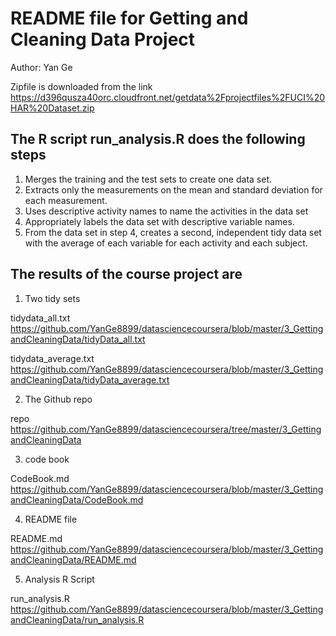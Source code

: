 # README file for Getting and Cleaning Data Project
Author: Yan Ge

Zipfile is downloaded from the link
https://d396qusza40orc.cloudfront.net/getdata%2Fprojectfiles%2FUCI%20HAR%20Dataset.zip



## The R script run_analysis.R does the following steps
1. Merges the training and the test sets to create one data set.
2. Extracts only the measurements on the mean and standard deviation for each measurement.
3. Uses descriptive activity names to name the activities in the data set
4. Appropriately labels the data set with descriptive variable names.
5. From the data set in step 4, creates a second, independent tidy data set with the average of each variable for each activity and each subject.

## The results of the course project are
1. Two tidy sets

tidydata_all.txt
https://github.com/YanGe8899/datasciencecoursera/blob/master/3_GettingandCleaningData/tidyData_all.txt

tidydata_average.txt
https://github.com/YanGe8899/datasciencecoursera/blob/master/3_GettingandCleaningData/tidyData_average.txt

2. The Github repo 

repo
https://github.com/YanGe8899/datasciencecoursera/tree/master/3_GettingandCleaningData

3. code book

CodeBook.md
https://github.com/YanGe8899/datasciencecoursera/blob/master/3_GettingandCleaningData/CodeBook.md

4. README file

README.md
https://github.com/YanGe8899/datasciencecoursera/blob/master/3_GettingandCleaningData/README.md

5. Analysis R Script

run_analysis.R
https://github.com/YanGe8899/datasciencecoursera/blob/master/3_GettingandCleaningData/run_analysis.R

